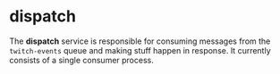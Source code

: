 # dispatch

The **dispatch** service is responsible for consuming messages from the `twitch-events`
queue and making stuff happen in response. It currently consists of a single consumer
process.
